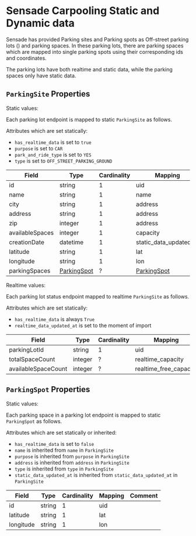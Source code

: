 # Sensade Carpooling Static and Dynamic data

Sensade has provided Parking sites and Parking spots as Off-street parking lots () and parking spaces. 
In these parking lots, there are parking spaces which are mapped into single parking spots using their corresponding ids and coordinates.

The parking lots have both realtime and static data, while the parking spaces only have static data.


## `ParkingSite` Properties

Static values:

Each parking lot endpoint is mapped to static `ParkingSite` as follows.

Attributes which are set statically:
* `has_realtime_data` is set to `true`
* `purpose` is set to `CAR`
* `park_and_ride_type` is set to `YES`
* `type` is set to `OFF_STREET_PARKING_GROUND`


| Field                         | Type                                         | Cardinality | Mapping                                   | Comment                                                                            |
|-------------------------------|----------------------------------------------|-------------|-------------------------------------------|------------------------------------------------------------------------------------|
| id                            | string                                       | 1           | uid                                       |                                                                                    |
| name                          | string                                       | 1           | name                                      |                                                                                    |
| city                          | string                                       | 1           | address                                   |                                                                                    |
| address                       | string                                       | 1           | address                                   |                                                                                    |
| zip                           | integer                                      | 1           | address                                   |                                                                                    |
| availableSpaces               | integer                                      | 1           | capacity                                  |                                                                                    |
| creationDate                  | datetime                                     | 1           | static_data_updated_at                    |                                                                                    |
| latitude                      | string                                       | 1           | lat                                       |                                                                                    |
| longitude                     | string                                       | 1           | lon                                       |                                                                                    |
| parkingSpaces                 | [ParkingSpot](#ParkingSpot)                  | ?           | [ParkingSpot](#ParkingSpot)               |                                                                                    |


Realtime values:

Each parking lot status endpoint mapped to realtime `ParkingSite` as follows.

Attributes which are set statically:
* `has_realtime_data` is always `True`
* `realtime_data_updated_at` is set to the moment of import

| Field                         | Type                                         | Cardinality | Mapping                                   | Comment                                                                            |
|-------------------------------|----------------------------------------------|-------------|-------------------------------------------|------------------------------------------------------------------------------------|
| parkingLotId                  | string                                       | 1           | uid                                       |                                                                                    |
| totalSpaceCount               | integer                                      | ?           | realtime_capacity                         |                                                                                    |
| availableSpaceCount           | integer                                      | ?           | realtime_free_capacity                    |                                                                                    |


## `ParkingSpot` Properties

Static values:

Each parking space in a parking lot endpoint is mapped to static `ParkingSpot` as follows.

Attributes which are set statically or inherited:
* `has_realtime_data` is set to `false`
* `name` is inherited from `name` in `ParkingSite`
* `purpose` is inherited from `purpose` in `ParkingSite`
* `address` is inherited from `address` in `ParkingSite`
* `type` is inherited from `type` in `ParkingSite`
* `static_data_updated_at` is inherited from `static_data_updated_at` in `ParkingSite`

| Field                         | Type                                                | Cardinality | Mapping                            | Comment                                                                            |
|-------------------------------|-----------------------------------------------------|-------------|------------------------------------|------------------------------------------------------------------------------------|
| id                            | string                                              | 1           | uid                                |                                                                                    |
| latitude                      | string                                              | 1           | lat                                |                                                                                    |
| longitude                     | string                                              | 1           | lon                                |                                                                                    |
